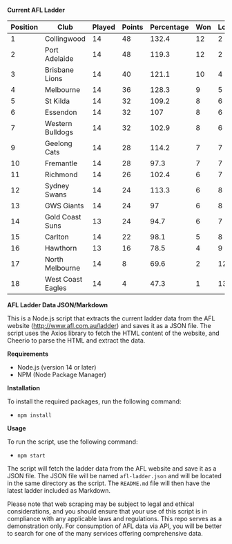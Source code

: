 **Current AFL Ladder**

| Position | Club | Played | Points | Percentage | Won | Lost | Drawn | PF | PA |
| -------- | ---- | ------ | ------ | ---------- | --- | ---- | ----- | -- | -- |
| 1 | Collingwood | 14 | 48 | 132.4 | 12 | 2 | 0 | 1276 | 964 |
| 2 | Port Adelaide | 14 | 48 | 119.3 | 12 | 2 | 0 | 1356 | 1137 |
| 3 | Brisbane Lions | 14 | 40 | 121.1 | 10 | 4 | 0 | 1335 | 1102 |
| 4 | Melbourne | 14 | 36 | 128.3 | 9 | 5 | 0 | 1300 | 1013 |
| 5 | St Kilda | 14 | 32 | 109.2 | 8 | 6 | 0 | 1095 | 1003 |
| 6 | Essendon | 14 | 32 | 107 | 8 | 6 | 0 | 1230 | 1150 |
| 7 | Western Bulldogs | 14 | 32 | 102.9 | 8 | 6 | 0 | 1122 | 1090 |
| 9 | Geelong Cats | 14 | 28 | 114.2 | 7 | 7 | 0 | 1338 | 1172 |
| 10 | Fremantle | 14 | 28 | 97.3 | 7 | 7 | 0 | 1144 | 1176 |
| 11 | Richmond | 14 | 26 | 102.4 | 6 | 7 | 1 | 1131 | 1104 |
| 12 | Sydney Swans | 14 | 24 | 113.3 | 6 | 8 | 0 | 1297 | 1145 |
| 13 | GWS Giants | 14 | 24 | 97 | 6 | 8 | 0 | 1197 | 1234 |
| 14 | Gold Coast Suns | 13 | 24 | 94.7 | 6 | 7 | 0 | 1052 | 1111 |
| 15 | Carlton | 14 | 22 | 98.1 | 5 | 8 | 1 | 1060 | 1081 |
| 16 | Hawthorn | 13 | 16 | 78.5 | 4 | 9 | 0 | 964 | 1228 |
| 17 | North Melbourne | 14 | 8 | 69.6 | 2 | 12 | 0 | 1002 | 1439 |
| 18 | West Coast Eagles | 14 | 4 | 47.3 | 1 | 13 | 0 | 830 | 1753 |

**AFL Ladder Data JSON/Markdown**

This is a Node.js script that extracts the current ladder data from the AFL website (http://www.afl.com.au/ladder) and saves it as a JSON file. The script uses the Axios library to fetch the HTML content of the website, and Cheerio to parse the HTML and extract the data.

**Requirements**

- Node.js (version 14 or later)
- NPM (Node Package Manager)

**Installation**

To install the required packages, run the following command:

 - `npm install`

**Usage**

To run the script, use the following command:

 - `npm start`

The script will fetch the ladder data from the AFL website and save it as a JSON file. The JSON file will be named `afl-ladder.json` and will be located in the same directory as the script. The `README.md` file will then have the latest ladder included as Markdown.

Please note that web scraping may be subject to legal and ethical considerations, and you should ensure that your use of this script is in compliance with any applicable laws and regulations. This repo serves as a demonstration only. For consumption of AFL data via API, you will be better to search for one of the many services offering comprehensive data.
